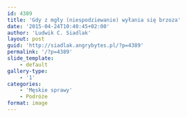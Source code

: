 ```yaml
---
id: 4389
title: 'Gdy z mgły (niespodziewanie) wyłania się brzoza'
date: '2015-04-24T10:40:45+02:00'
author: 'Ludwik C. Siadlak'
layout: post
guid: 'http://siadlak.angrybytes.pl/?p=4389'
permalink: '/?p=4389'
slide_template:
    - default
gallery-type:
    - '1'
categories:
    - 'Męskie sprawy'
    - Podróże
format: image
---
```


